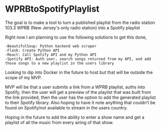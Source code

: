 # WPRBtoSpotifyPlaylist
The goal is to make a tool to turn a published playlist from the radio station 103.3 WPRB (New Jersey's only radio station) into a Spotify playlist

Right now I am planning to use the following solutions to get this done,

	-BeautifulSoup: Python backend web scraper
	-Flask: Create Python API
	-React: Call Spotify API and my Python API
	-Spotify API: Auth user, search songs returned from my API, and add those songs to a new playlist in the users library
    
Looking to dip into Docker in the future to host but that will be outside the scope of my MVP.

MVP will be that a user submits a link from a WPRB playlist, auths into Spotify, then the user will get a preview of the playlist that was built from the link provided, then the user has the option to add the generated playlist to their Spotify library. Also hoping to have it note anything that couldn’t be found on Spotify/not available to stream in the users country.

Hoping in the future to add the ability to enter a show name and get a playlist of all the music from every airing of that show.

